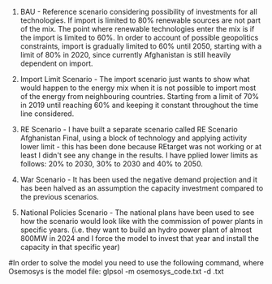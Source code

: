 1. BAU - Reference scenario considering possibility of investments for all technologies. If import is limited to 80% renewable sources are not part of the mix. The point where renewable technologies enter the mix is if the import is limited to 60%. In order to account of possible geopolitics constraints, import is gradually limited to 60% until 2050, starting with a limit of 80% in 2020, since currently Afghanistan is still heavily dependent on import.

2. Import Limit Scenario - The import scenario just wants to show what would happen to the energy mix when it is not possible to import most of the energy from neighbouring countries. Starting from a limit of 70% in 2019 until reaching 60% and keeping it constant throughout the time line considered. 

3. RE Scenario - I have built a separate scenario called RE Scenario Afghanistan Final, using a block of technology and applying activity lower limit - this has been done because REtarget was not working or at least I didn't see any change in the results. I have pplied lower limits as follows: 20% to 2030, 30% to 2030 and 40% to 2050.

4. War Scenario - It has been used the negative demand projection and it has been halved as an assumption the capacity investment compared to the previous scenarios.

5. National Policies Scenario - The national plans have been used to see how the scenario would look like with the commission of power plants in specific years. (i.e. they want to build an hydro power plant of almost 800MW in 2024 and I force the model to invest that year and install the capacity in that specific year)

#In order to solve the model you need to use the following command, where Osemosys is the model file:
glpsol -m osemosys_code.txt -d <scenarioname>.txt

